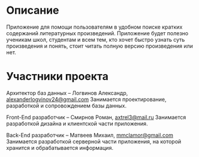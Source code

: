 # Описание
Приложение для помощи пользователям в удобном поиске кратких содержаний литературных произведений. Приложение будет полезно ученикам школ, студентам и всем тем, кто хочет быстро узнать суть произведения и понять, стоит читать полную версию произведения или нет.

# Участники проекта
Архитектор баз данных – Логвинов Александр, alexanderlogvinov24@gmail.com
Занимается проектирование, разработкой и сопровождением базы данных.

Front-End разработчик – Смирнов Роман, axtrel3@mail.ru
Занимается разработкой дизайна и клиентской части приложения.

Back-End разработчик – Матвеев Михаил, mmclamor@gmail.com 
Занимается разработкой серверной части приложения, на которой хранится и обрабатывается информация.
